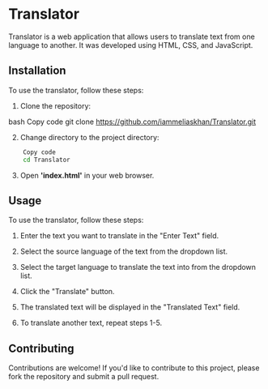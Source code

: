 # Translator

Translator is a web application that allows users to translate text from one language to another. It was developed using HTML, CSS, and JavaScript.

## Installation

To use the translator, follow these steps:

1. Clone the repository:

  bash
  Copy code
  git clone https://github.com/iammeliaskhan/Translator.git

2. Change directory to the project directory:

  ```bash
      Copy code
      cd Translator
  ```

3. Open **'index.html'** in your web browser.

## Usage

To use the translator, follow these steps:

1. Enter the text you want to translate in the "Enter Text" field.

2. Select the source language of the text from the dropdown list.

3. Select the target language to translate the text into from the dropdown list.

4. Click the "Translate" button.

5. The translated text will be displayed in the "Translated Text" field.

6. To translate another text, repeat steps 1-5.

## Contributing

Contributions are welcome! If you'd like to contribute to this project, please fork the repository and submit a pull request.
